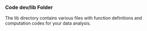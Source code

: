 ### Code dev/lib Folder

The lib directory contains various files with function definitions and computation codes for your data analysis. 
